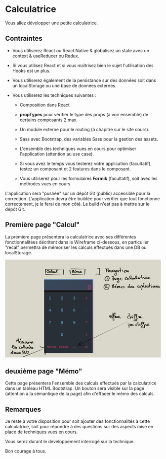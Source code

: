 # Calculatrice

Vous allez développer une petite calculatrice.

## Contraintes

- Vous utiliserez React ou React Native & globalisez un state avec un context & useReducer ou Redux.

- Si vous utilisez React et si vous maîtrisez bien le sujet l'utilisation des Hooks est un plus.

- Vous utiliserez également de la persistance sur des données soit dans un localStorage ou une base de données externes.

- Vous utiliserez les techniques suivantes :

    - Composition dans React

    - **propTypes** pour vérifier le type des props (à voir ensemble) de certains composants 2 max.

    - Un module externe pour le routing (à chapitre sur le site cours).

    - Sass avec Bootstrap, des variables Sass pour la gestion des assets.

    - L'ensemble des techniques vues en cours pour optimiser l'application (attention au use case).

    - Si vous avez le temps vous testerez votre application (facultatif), testez un composant et 2 features dans le composant.

    - Vous utiliserez pour les formulaires **Formik** (facultatif), soit avec les méthodes vues en cours.

L'application sera "pushée" sur un dépôt Git (public) accessible pour la correction. L'application devra être buildée pour vérifier que tout fonctionne correctement, je le ferai de mon côté. Le build n'est pas à mettre sur le dépôt Git.

## Première page "Calcul"

La première page présentera la calculatrice avec ses différentes fonctionnalitées décritent dans le Wireframe ci-dessous, en particulier "recal" permettra de mémoriser les calculs effectués dans une DB ou localStorage.

![calculatrice](images/calculatrice.png)

## deuxième page "Mémo"

Cette page présentera l'ensemble des calculs effectués par la calculatrice dans un tableau HTML Bootstrap. Un bouton sera visible sur la page (attention à la sémantique de la page) afin d'effacer le mémo des calculs.

## Remarques

Je reste à votre disposition pour soit ajouter des fonctionnalités à cette calculatrice, soit pour répondre à des questions sur des aspects mise en place de techniques vues en cours.

Vous serez durant le developpement interrogé sur la technique.

Bon courage à tous.
